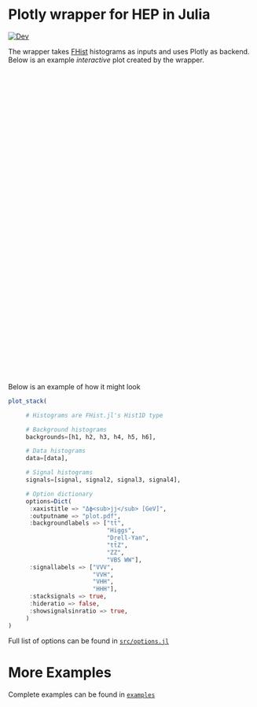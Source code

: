 # Plotly wrapper for HEP in Julia

[![Dev](https://img.shields.io/badge/docs-dev-blue.svg)](https://sgnoohc.github.io/PlotlyJSWrapper.jl/dev/)

The wrapper takes [FHist](https://github.com/Moelf/FHist.jl) histograms as inputs and uses Plotly as backend.
Below is an example <i>interactive</i> plot created by the wrapper.

<div style="text-align:center;">
<!-- <iframe src="plot.html" width="520" height="620" frameBorder="0">
</iframe> -->
<iframe id="github-iframe" src="" width="520" height="620" frameBorder="0"></iframe>
<script>
    fetch('https://api.github.com/repos/sgnoohc/PlotlyJSWrapper.jl/contents/examples/example1/plot.html')
        .then(function(response) {
            return response.json();
        }).then(function(data) {
            var iframe = document.getElementById('github-iframe');
            iframe.src = 'data:text/html;base64;charset=utf-8,' + encodeURIComponent(data['content']);
        });
</script>
</div>

Below is an example of how it might look

```julia
plot_stack(

     # Histograms are FHist.jl's Hist1D type

     # Background histograms
     backgrounds=[h1, h2, h3, h4, h5, h6],

     # Data histograms
     data=[data],

     # Signal histograms
     signals=[signal, signal2, signal3, signal4],

     # Option dictionary
     options=Dict(
      :xaxistitle => "Δϕ<sub>jj</sub> [GeV]",
      :outputname => "plot.pdf",
      :backgroundlabels => ["tt̄",
                            "Higgs",
                            "Drell-Yan",
                            "tt̄Z",
                            "ZZ",
                            "VBS WW"],
      :signallabels => ["VVV",
                        "VVH",
                        "VHH",
                        "HHH"],
      :stacksignals => true,
      :hideratio => false,
      :showsignalsinratio => true,
     )
)
```

Full list of options can be found in [```src/options.jl```](https://github.com/sgnoohc/PlotlyJSWrapper.jl/blob/main/src/options.jl)

# More Examples

Complete examples can be found in [```examples```](https://github.com/sgnoohc/PlotlyJSWrapper.jl/blob/main/examples)
